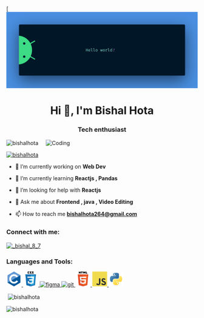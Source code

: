 [![MasterHead](https://raw.githubusercontent.com/smohata/smohata/master/resources/banner.png)
<h1 align="center">Hi 👋, I'm Bishal Hota</h1>
<h3 align="center">Tech enthusiast</h3>
<img align="right" alt="Coding" width="400" src="https://i.giphy.com/RbDKaczqWovIugyJmW.webp">


<p align="left"> <img src="https://komarev.com/ghpvc/?username=bishalhota&label=Profile%20views&color=0e75b6&style=flat" alt="bishalhota" /> </p>

<p align="left"> <a href="https://github.com/ryo-ma/github-profile-trophy"><img src="https://github-profile-trophy.vercel.app/?username=bishalhota" alt="bishalhota" /></a> </p>

- 🔭 I’m currently working on **Web Dev**

- 🌱 I’m currently learning **Reactjs , Pandas**

- 🤝 I’m looking for help with **Reactjs**

- 💬 Ask me about **Frontend , java , Video Editing**

- 📫 How to reach me **bishalhota264@gmail.com**

<h3 align="left">Connect with me:</h3>
<p align="left">
<a href="https://instagram.com/_bishal_8_7" target="blank"><img align="center" src="https://raw.githubusercontent.com/rahuldkjain/github-profile-readme-generator/master/src/images/icons/Social/instagram.svg" alt="_bishal_8_7" height="30" width="40" /></a>
</p>

<h3 align="left">Languages and Tools:</h3>
<p align="left"> <a href="https://www.cprogramming.com/" target="_blank" rel="noreferrer"> <img src="https://raw.githubusercontent.com/devicons/devicon/master/icons/c/c-original.svg" alt="c" width="40" height="40"/> </a> <a href="https://www.w3schools.com/css/" target="_blank" rel="noreferrer"> <img src="https://raw.githubusercontent.com/devicons/devicon/master/icons/css3/css3-original-wordmark.svg" alt="css3" width="40" height="40"/> </a> <a href="https://www.figma.com/" target="_blank" rel="noreferrer"> <img src="https://www.vectorlogo.zone/logos/figma/figma-icon.svg" alt="figma" width="40" height="40"/> </a> <a href="https://git-scm.com/" target="_blank" rel="noreferrer"> <img src="https://www.vectorlogo.zone/logos/git-scm/git-scm-icon.svg" alt="git" width="40" height="40"/> </a> <a href="https://www.w3.org/html/" target="_blank" rel="noreferrer"> <img src="https://raw.githubusercontent.com/devicons/devicon/master/icons/html5/html5-original-wordmark.svg" alt="html5" width="40" height="40"/> </a> <a href="https://developer.mozilla.org/en-US/docs/Web/JavaScript" target="_blank" rel="noreferrer"> <img src="https://raw.githubusercontent.com/devicons/devicon/master/icons/javascript/javascript-original.svg" alt="javascript" width="40" height="40"/> </a> <a href="https://www.python.org" target="_blank" rel="noreferrer"> <img src="https://raw.githubusercontent.com/devicons/devicon/master/icons/python/python-original.svg" alt="python" width="40" height="40"/> </a> </p>

<p>&nbsp;<img align="center" src="https://github-readme-stats.vercel.app/api?username=bishalhota&show_icons=true&locale=en" alt="bishalhota" /></p>

<p><img align="center" src="https://github-readme-streak-stats.herokuapp.com/?user=bishalhota&" alt="bishalhota" /></p>


